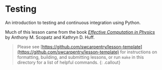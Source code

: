 # Testing

An introduction to testing and continuous integration using Python.

Much of this lesson came from the book
*[Effective Computation in Physics](http://www.amazon.com/Effective-Computation-Physics-Anthony-Scopatz/dp/1491901535/)*
by Anthony M. Scopatz and Kathryn D. Huff.

> Please see [https://github.com/swcarpentry/lesson-template](https://github.com/swcarpentry/lesson-template)
> for instructions on formatting, building, and submitting lessons,
> or run `make` in this directory for a list of helpful commands.
{: .callout}

